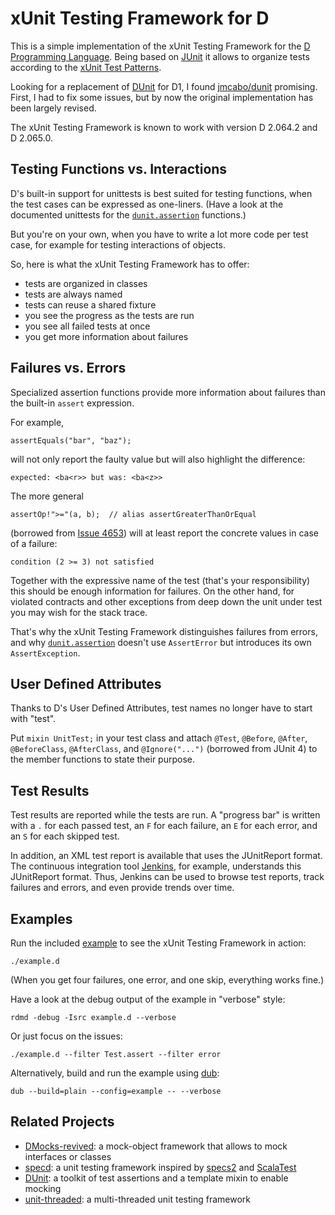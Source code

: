 xUnit Testing Framework for D
=============================

This is a simple implementation of the xUnit Testing Framework
for the [D Programming Language](http://dlang.org).
Being based on [JUnit](http://junit.org) it allows to organize tests
according to the [xUnit Test Patterns](http://xunitpatterns.com).

Looking for a replacement of
[DUnit](http://www.dsource.org/projects/dmocks/wiki/DUnit) for D1,
I found [jmcabo/dunit](https://github.com/jmcabo/dunit) promising.
First, I had to fix some issues, but by now the original implementation
has been largely revised.

The xUnit Testing Framework is known to work with version D 2.064.2 and D 2.065.0.

Testing Functions vs. Interactions
----------------------------------

D's built-in support for unittests is best suited for testing functions,
when the test cases can be expressed as one-liners.
(Have a look at the documented unittests for the
[`dunit.assertion`](src/dunit/assertion.d) functions.)

But you're on your own, when you have to write a lot more code per test case,
for example for testing interactions of objects.

So, here is what the xUnit Testing Framework has to offer:
- tests are organized in classes
- tests are always named
- tests can reuse a shared fixture
- you see the progress as the tests are run
- you see all failed tests at once
- you get more information about failures

Failures vs. Errors
-------------------

Specialized assertion functions provide more information about failures than
the built-in `assert` expression.

For example,

    assertEquals("bar", "baz");

will not only report the faulty value but will also highlight the difference:

    expected: <ba<r>> but was: <ba<z>>

The more general

    assertOp!">="(a, b);  // alias assertGreaterThanOrEqual

(borrowed from
[Issue 4653](http://d.puremagic.com/issues/show_bug.cgi?id=4653))
will at least report the concrete values in case of a failure:

    condition (2 >= 3) not satisfied

Together with the expressive name of the test (that's your responsibility)
this should be enough information for failures. On the other hand, for
violated contracts and other exceptions from deep down the unit under test
you may wish for the stack trace.

That's why the xUnit Testing Framework distinguishes failures from errors,
and why [`dunit.assertion`](src/dunit/assertion.d) doesn't use `AssertError`
but introduces its own `AssertException`.

User Defined Attributes
-----------------------

Thanks to D's User Defined Attributes, test names no longer have to start with
"test".

Put `mixin UnitTest;` in your test class and attach `@Test`,
`@Before`, `@After`, `@BeforeClass`, `@AfterClass`, and `@Ignore("...")`
(borrowed from JUnit 4) to the member functions to state their purpose.

Test Results
------------

Test results are reported while the tests are run. A "progress bar" is written
with a `.` for each passed test, an `F` for each failure, an `E` for each error,
and an `S` for each skipped test.

In addition, an XML test report is available that uses the JUnitReport format.
The continuous integration tool [Jenkins](http://jenkins-ci.org), for example,
understands this JUnitReport format. Thus, Jenkins can be used to browse
test reports, track failures and errors, and even provide trends over time.

Examples
--------

Run the included [example](example.d) to see the xUnit Testing Framework in action:

    ./example.d

(When you get four failures, one error, and one skip, everything works fine.)

Have a look at the debug output of the example in "verbose" style:

    rdmd -debug -Isrc example.d --verbose

Or just focus on the issues:

    ./example.d --filter Test.assert --filter error

Alternatively, build and run the example using
[dub](https://github.com/rejectedsoftware/dub):

    dub --build=plain --config=example -- --verbose

Related Projects
----------------

- [DMocks-revived](https://github.com/QAston/DMocks-revived):
  a mock-object framework that allows to mock interfaces or classes
- [specd](https://github.com/jostly/specd):
  a unit testing framework inspired by [specs2](http://etorreborre.github.io/specs2/)
  and [ScalaTest](http://www.scalatest.org)
- [DUnit](https://github.com/kalekold/dunit):
  a toolkit of test assertions and a template mixin to enable mocking
- [unit-threaded](https://github.com/atilaneves/unit-threaded):
  a multi-threaded unit testing framework
